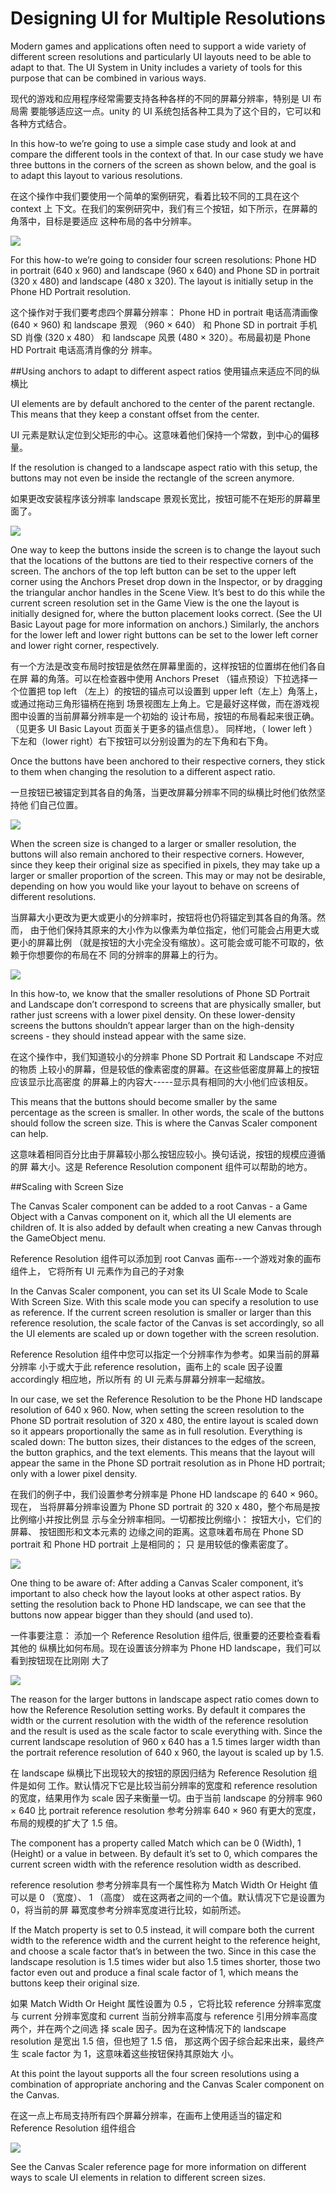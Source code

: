 # Designing UI for Multiple Resolutions

Modern games and applications often need to support a wide variety of different screen resolutions and particularly UI layouts need to be able to adapt to that. The UI System in Unity includes a variety of tools for this purpose that can be combined in various ways.

现代的游戏和应用程序经常需要支持各种各样的不同的屏幕分辨率，特别是 UI 布局需 要能够适应这一点。unity 的 UI 系统包括各种工具为了这个目的，它可以和各种方式结合。

In this how-to we’re going to use a simple case study and look at and compare the different tools in the context of that. In our case study we have three buttons in the corners of the screen as shown below, and the goal is to adapt this layout to various resolutions.

在这个操作中我们要使用一个简单的案例研究，看着比较不同的工具在这个 context 上 下文。在我们的案例研究中，我们有三个按钮，如下所示，在屏幕的角落中，目标是要适应 这种布局的各中分辨率。 

![](Main/UI_MultiResBase.png)

For this how-to we’re going to consider four screen resolutions: Phone HD in portrait (640 x 960) and landscape (960 x 640) and Phone SD in portrait (320 x 480) and landscape (480 x 320). The layout is initially setup in the Phone HD Portrait resolution.

这个操作对于我们要考虑四个屏幕分辨率： Phone HD in portrait 电话高清画像 (640 × 960) 和 landscape 景观 （960 × 640） 和 Phone SD in portrait 手机 SD 肖像 (320 x 480） 和 landscape 风景 (480 × 320）。布局最初是 Phone HD Portrait 电话高清肖像的分 辨率。 

##Using anchors to adapt to different aspect ratios 使用锚点来适应不同的纵横比

UI elements are by default anchored to the center of the parent rectangle. This means that they keep a constant offset from the center.

UI 元素是默认定位到父矩形的中心。这意味着他们保持一个常数，到中心的偏移量。  

If the resolution is changed to a landscape aspect ratio with this setup, the buttons may not even be inside the rectangle of the screen anymore.

如果更改安装程序该分辨率 landscape 景观长宽比，按钮可能不在矩形的屏幕里面了。

![](Main/UI_MultiResCenter.png)

One way to keep the buttons inside the screen is to change the layout such that the locations of the buttons are tied to their respective corners of the screen. The anchors of the top left button can be set to the upper left corner using the Anchors Preset drop down in the Inspector, or by dragging the triangular anchor handles in the Scene View. It’s best to do this while the current screen resolution set in the Game View is the one the layout is initially designed for, where the button placement looks correct. (See the UI Basic Layout page for more information on anchors.) Similarly, the anchors for the lower left and lower right buttons can be set to the lower left corner and lower right corner, respectively.

有一个方法是改变布局时按钮是依然在屏幕里面的，这样按钮的位置绑在他们各自在屏 幕的角落。可以在检查器中使用 Anchors Preset （锚点预设）下拉选择一个位置把 top left （左上）的按钮的锚点可以设置到 upper left（左上）角落上，或通过拖动三角形锚柄在拖到 场景视图左上角上。它是最好这样做，而在游戏视图中设置的当前屏幕分辨率是一个初始的 设计布局，按钮的布局看起来很正确。（见更多 UI Basic Layout 页面关于更多的锚点信息）。 同样地，（ lower left ）下左和（lower right）右下按钮可以分别设置为的左下角和右下角。

Once the buttons have been anchored to their respective corners, they stick to them when changing the resolution to a different aspect ratio.

一旦按钮已被锚定到其各自的角落，当更改屏幕分辨率不同的纵横比时他们依然坚持他 们自己位置。 

![](Main/UI_MultiResCorners.png)

When the screen size is changed to a larger or smaller resolution, the buttons will also remain anchored to their respective corners. However, since they keep their original size as specified in pixels, they may take up a larger or smaller proportion of the screen. This may or may not be desirable, depending on how you would like your layout to behave on screens of different resolutions.

当屏幕大小更改为更大或更小的分辨率时，按钮将也仍将锚定到其各自的角落。然而， 由于他们保持其原来的大小作为以像素为单位指定，他们可能会占用更大或更小的屏幕比例 （就是按钮的大小完全没有缩放）。这可能会或可能不可取的，依赖于你想要你的布局在不 同的分辨率的屏幕上的行为。 

![](Main/UI_MultiResSizeChange.png)

In this how-to, we know that the smaller resolutions of Phone SD Portrait and Landscape don’t correspond to screens that are physically smaller, but rather just screens with a lower pixel density. On these lower-density screens the buttons shouldn’t appear larger than on the high-density screens - they should instead appear with the same size.

在这个操作中，我们知道较小的分辨率 Phone SD Portrait 和 Landscape 不对应的物质 上较小的屏幕，但是较低的像素密度的屏幕。在这些低密度屏幕上的按钮应该显示比高密度 的屏幕上的内容大-----显示具有相同的大小他们应该相反。

This means that the buttons should become smaller by the same percentage as the screen is smaller. In other words, the scale of the buttons should follow the screen size. This is where the Canvas Scaler component can help.

这意味着相同百分比由于屏幕较小那么按钮应较小。换句话说，按钮的规模应遵循的屏 幕大小。这是 Reference Resolution component 组件可以帮助的地方。 

##Scaling with Screen Size

The Canvas Scaler component can be added to a root Canvas - a Game Object with a Canvas component on it, which all the UI elements are children of. It is also added by default when creating a new Canvas through the GameObject menu.

Reference Resolution 组件可以添加到 root Canvas 画布--一个游戏对象的画布组件上， 它将所有 UI 元素作为自己的子对象

In the Canvas Scaler component, you can set its UI Scale Mode to Scale With Screen Size. With this scale mode you can specify a resolution to use as reference. If the current screen resolution is smaller or larger than this reference resolution, the scale factor of the Canvas is set accordingly, so all the UI elements are scaled up or down together with the screen resolution.

Reference Resolution 组件中您可以指定一个分辨率作为参考。如果当前的屏幕分辨率 小于或大于此 reference resolution，画布上的 scale 因子设置 accordingly 相应地，所以所有 的 UI 元素与屏幕分辨率一起缩放。 

In our case, we set the Reference Resolution to be the Phone HD landscape resolution of 640 x 960. Now, when setting the screen resolution to the Phone SD portrait resolution of 320 x 480, the entire layout is scaled down so it appears proportionally the same as in full resolution. Everything is scaled down: The button sizes, their distances to the edges of the screen, the button graphics, and the text elements. This means that the layout will appear the same in the Phone SD portrait resolution as in Phone HD portrait; only with a lower pixel density.

在我们的例子中，我们设置参考分辨率是 Phone HD landscape 的 640 × 960。现在， 当将屏幕分辨率设置为 Phone SD portrait 的 320 x 480，整个布局是按比例缩小并按比例显 示与全分辨率相同。一切都按比例缩小： 按钮大小，它们的屏幕、 按钮图形和文本元素的 边缘之间的距离。这意味着布局在 Phone SD portrait 和 Phone HD portrait 上是相同的； 只 是用较低的像素密度了。

![](Main/UI_MultiResReferenceResolution.png)

One thing to be aware of: After adding a Canvas Scaler component, it’s important to also check how the layout looks at other aspect ratios. By setting the resolution back to Phone HD landscape, we can see that the buttons now appear bigger than they should (and used to).

一件事要注意： 添加一个 Reference Resolution 组件后, 很重要的还要检查看看其他的 纵横比如何布局。现在设置该分辨率为 Phone HD landscape，我们可以看到按钮现在比刚刚 大了

![](Main/UI_MultiResLandscapeWrongScaling.png)

The reason for the larger buttons in landscape aspect ratio comes down to how the Reference Resolution setting works. By default it compares the width or the current resolution with the width of the reference resolution and the result is used as the scale factor to scale everything with. Since the current landscape resolution of 960 x 640 has a 1.5 times larger width than the portrait reference resolution of 640 x 960, the layout is scaled up by 1.5.

在 landscape 纵横比下出现较大的按钮的原因归结为 Reference Resolution 组件是如何 工作。默认情况下它是比较当前分辨率的宽度和 reference resolution 的宽度，结果用作为 scale 因子来衡量一切。由于当前 landscape 的分辨率 960 × 640 比 portrait reference resolution 参考分辨率 640 × 960 有更大的宽度，布局的规模的扩大了 1.5 倍。

The component has a property called Match which can be 0 (Width), 1 (Height) or a value in between. By default it’s set to 0, which compares the current screen width with the reference resolution width as described.

reference resolution 参考分辨率具有一个属性称为 Match Width Or Height 值可以是 0 （宽度）、 1 （高度） 或在这两者之间的一个值。默认情况下它是设置为 0，将当前的屏 幕宽度参考分辨率宽度进行比较，如前所述。 

If the Match property is set to 0.5 instead, it will compare both the current width to the reference width and the current height to the reference height, and choose a scale factor that’s in between the two. Since in this case the landscape resolution is 1.5 times wider but also 1.5 times shorter, those two factor even out and produce a final scale factor of 1, which means the buttons keep their original size.

如果 Match Width Or Height 属性设置为 0.5 ，它将比较 reference 分辨率宽度与 current 分辨率宽度和 current 当前分辨率高度与 reference 引用分辨率高度两个，并在两个之间选 择 scale 因子。因为在这种情况下的 landscape resolution 是宽出 1.5 倍，但也短了 1.5 倍， 那这两个因子综合起来出来，最终产生 scale factor 为 1，这意味着这些按钮保持其原始大 小。 

At this point the layout supports all the four screen resolutions using a combination of appropriate anchoring and the Canvas Scaler component on the Canvas.

在这一点上布局支持所有四个屏幕分辨率，在画布上使用适当的锚定和 Reference Resolution 组件组合

![](Main/UI_MultiResAllResolutions.png)

See the Canvas Scaler reference page for more information on different ways to scale UI elements in relation to different screen sizes.